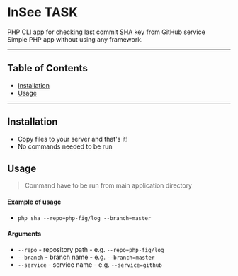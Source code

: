# InSee TASK

PHP CLI app for checking last commit SHA key from GitHub service\
Simple PHP app without using any framework.

---

## Table of Contents

- [Installation](#installation)
- [Usage](#usage)

---

## Installation

- Copy files to your server and that's it!
- No commands needed to be run

## Usage

> Command have to be run from main application directory

#### Example of usage
- `php sha --repo=php-fig/log --branch=master`

#### Arguments

- `--repo` - repository path - e.g. `--repo=php-fig/log`
- `--branch` - branch name - e.g. `--branch=master`
- `--service` - service name - e.g. `--service=github`

